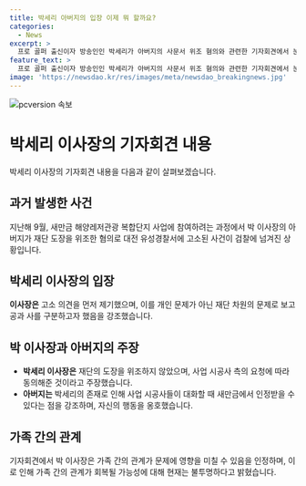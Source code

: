 ```yaml
---
title: 박세리 아버지의 입장 이제 뭐 할까요?
categories:
  - News
excerpt: >
  프로 골퍼 출신이자 방송인인 박세리가 아버지의 사문서 위조 혐의와 관련한 기자회견에서 눈물을 보였다. 박 선수는 재단이 아닌 개인적인 문제로 고소를 진행했다고 밝히며, 아버지는 도장을 위조하지 않았다고 주장했다. 이에 대해 박 선수는 아버지의 채무 문제로 가족 간 관계가 어려워졌고, 현재 상황에서 부녀 관계 회복 가능성은 낮을 것으로 언급했다. 현재는 아버지와 연락을 하지 않고 있는 상황이라고 덧붙였다.
feature_text: >
  프로 골퍼 출신이자 방송인인 박세리가 아버지의 사문서 위조 혐의와 관련한 기자회견에서 눈물을 보였다. 박 선수는 재단이 아닌 개인적인 문제로 고소를 진행했다고 밝히며, 아버지는 도장을 위조하지 않았다고 주장했다. 이에 대해 박 선수는 아버지의 채무 문제로 가족 간 관계가 어려워졌고, 현재 상황에서 부녀 관계 회복 가능성은 낮을 것으로 언급했다. 현재는 아버지와 연락을 하지 않고 있는 상황이라고 덧붙였다.
image: 'https://newsdao.kr/res/images/meta/newsdao_breakingnews.jpg'
---
```


<p><img src="https://newsdao.kr/res/images/meta/newsdao_breakingnews.jpg" alt="pcversion 속보" /></p>

<h1 data-ke-size="size32">박세리 이사장의 기자회견 내용</h1>

<p data-ke-size="size16">박세리 이사장의 기자회견 내용을 다음과 같이 살펴보겠습니다.</p>

<h2 data-ke-size="size26">과거 발생한 사건</h2>

<p data-ke-size="size16">지난해 9월, 새만금 해양레저관광 복합단지 사업에 참여하려는 과정에서 박 이사장의 아버지가 재단 도장을 위조한 혐의로 대전 유성경찰서에 고소된 사건이 검찰에 넘겨진 상황입니다.</p>

<h2 data-ke-size="size26">박세리 이사장의 입장</h2>

<p data-ke-size="size16"><b>이사장은</b> 고소 의견을 먼저 제기했으며, 이를 개인 문제가 아닌 재단 차원의 문제로 보고 공과 사를 구분하고자 했음을 강조했습니다.</p>

<h2 data-ke-size="size26">박 이사장과 아버지의 주장</h2>

<ul>
<li><b>박세리 이사장은</b> 재단의 도장을 위조하지 않았으며, 사업 시공사 측의 요청에 따라 동의해준 것이라고 주장했습니다.</li>
<li><b>아버지는</b> 박세리의 존재로 인해 사업 시공사들이 대화할 때 새만금에서 인정받을 수 있다는 점을 강조하며, 자신의 행동을 옹호했습니다.</li>
</ul>

<h2 data-ke-size="size26">가족 간의 관계</h2>

<p data-ke-size="size16">기자회견에서 박 이사장은 가족 간의 관계가 문제에 영향을 미칠 수 있음을 인정하며, 이로 인해 가족 간의 관계가 회복될 가능성에 대해 현재는 불투명하다고 밝혔습니다.</p>

<p data-ke-size="size16">&nbsp;</p>

<p data-ke-size="size16">&nbsp;</p>

